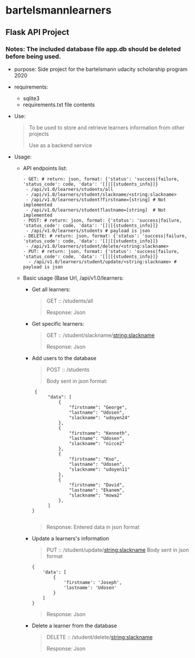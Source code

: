 # bartelsmannlearners

## Flask API Project

### Notes: The included database file app.db should be deleted before being used.

- purpose: Side project for the bartelsmann udacity scholarship program 2020
- requirements: 
  - sqlite3
  - requirements.txt file contents 
- Use:
  
  > To be used to store and retrieve learners information from other projects
  > 
  > Use as a backend service
  
- Usage:
   - API endpoints list:
     ```
     - GET: # return: json, format: {'status': 'success|failure, 'status_code': code, 'data': '[]|[{students_info}]}
      - /api/v1.0/learners/students/all
      - /api/v1.0/learners/student/slackname/<string:slackname>
      - /api/v1.0/learners/student?firstname=[string] # Not implemented 
      - /api/v1.0/learners/student?lastname=[string]  # Not implemented
     - POST: # return: json, format: {'status': 'success|failure, 'status_code': code, 'data': '[]|[{students_info}]}
      - /api/v1.0/learners/students # payload is json
     - DELETE: # return: json, format: {'status': 'success|failure, 'status_code': code, 'data': '[]|[{students_info}]}
      - /api/v1.0/learners/student/delete/<string:slackname>
     - PUT: # return: json, format: {'status': 'success|failure, 'status_code': code, 'data': '[]|[{students_info}]}
       - /api/v1.0/learners/student/update/<string:slackname> # payload is json
     
     ``` 
     
   - Basic usage (Base Url, /api/v1.0/learners:
        - Get all learners:
          > GET :: /students/all
          > 
          > Response: Json
          
        - Get specific learners:
          > GET :: /student/slackname/<string:slackname>
          > 
          > Response: Json          

       - Add users to the database
         
           > POST :: /students
           > 
           > Body sent in json format:
         
          ```
           {
                "data": [
                    {
                        "firstname": "George",
                        "lastname": "Udosen",
                        "slackname": "udoyen24"
                    },
                    {
                        "firstname": "Kenneth",
                        "lastname": "Udosen",
                        "slackname": "nicce2"
                    },
                    {
                        "firstname": "Koo",
                        "lastname": "Udosen",
                        "slackname": "udoyen11"
                    },
                    {
                        "firstname": "David",
                        "lastname": "Ekanem",
                        "slackname": "mowa2"
                    },
                ]
          }

 
          ```
          > Response: Entered data in json format
    
       - Update a learners's information
         
          > PUT :: /student/update/<string:slackname>
          > Body sent in json format
         
            ```
            {
                'data': [
                    {
                        'firstname': 'Joseph',
                        'lastname': 'Udosen'
                    }
                ]
            }

            ```
          >
          > Response: Json
         
       - Delete a learner from the database
         
          > DELETE :: /student/delete/<string:slackname>
          >  
          > Response: Json